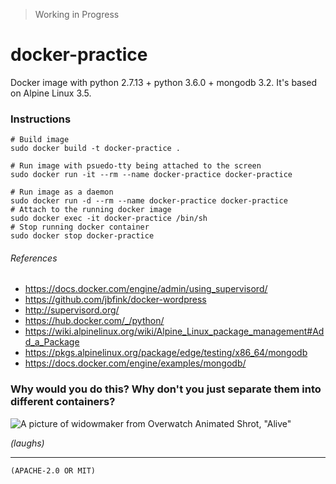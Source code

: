 > Working in Progress

docker-practice
========
Docker image with python 2.7.13 + python 3.6.0 + mongodb 3.2. It's based on
Alpine Linux 3.5.

### Instructions
```shell
# Build image
sudo docker build -t docker-practice .

# Run image with psuedo-tty being attached to the screen
sudo docker run -it --rm --name docker-practice docker-practice

# Run image as a daemon
sudo docker run -d --rm --name docker-practice docker-practice
# Attach to the running docker image
sudo docker exec -it docker-practice /bin/sh
# Stop running docker container
sudo docker stop docker-practice
```

###### References
- https://docs.docker.com/engine/admin/using_supervisord/
- https://github.com/jbfink/docker-wordpress
- http://supervisord.org/
- https://hub.docker.com/_/python/
- https://wiki.alpinelinux.org/wiki/Alpine_Linux_package_management#Add_a_Package
- https://pkgs.alpinelinux.org/package/edge/testing/x86_64/mongodb
- https://docs.docker.com/engine/examples/mongodb/

### Why would you do this? Why don't you just separate them into different containers?
![A picture of widowmaker from Overwatch Animated Shrot, "Alive"](http://images.akamai.steamusercontent.com/ugc/268348980135500926/EDF216DBB95088C86BD10D01B666E9BD7429D6B0/)

*(laughs)*

--------

`(APACHE-2.0 OR MIT)`
